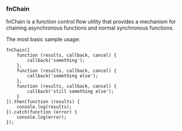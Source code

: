 ### fnChain

fnChain is a function control flow utility that provides a mechanism for chaining asynchronous functions and normal synchronous functions.

The most basic sample usage:

```
fnChain([
    function (results, callback, cancel) {
        callback('something');
    },
    function (results, callback, cancel) {
        callback('something else');
    },
    function (results, callback, cancel) {
        callback('still something else');
    }
]).then(function (results) {
    console.log(results);
}).catch(function (error) {
    console.log(error);
});
```
